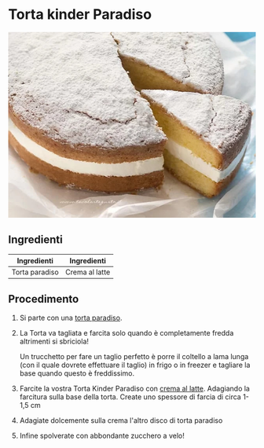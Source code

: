 # Torta kinder Paradiso

![](img/Torta-kinder-paradiso.webp)

## Ingredienti

| Ingredienti                  | Ingredienti             |
| ---------------------------- | ----------------------- |
| Torta paradiso  | Crema al latte |

## Procedimento

1. Si parte con una [torta paradiso](Torta-Paradiso.md).
1. La Torta va tagliata e farcita solo quando è completamente fredda altrimenti si sbriciola!  

    Un trucchetto per fare un taglio perfetto è porre il coltello a lama lunga (con il quale dovrete effettuare il taglio) in frigo o in freezer e tagliare la base quando questo è freddissimo.
2. Farcite la vostra Torta Kinder Paradiso con [crema al latte](Crema-al-latte.md). Adagiando la farcitura sulla base della torta. Create uno spessore di farcia di circa 1-1,5 cm
3. Adagiate dolcemente sulla crema l'altro disco di torta paradiso 
4. Infine spolverate con abbondante zucchero a velo!
